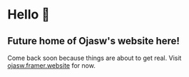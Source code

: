 # Hello 👋

## Future home of Ojasw's website here!

Come back soon because things are about to get real. Visit [ojasw.framer.website](https://ojasw.framer.website) for now.
